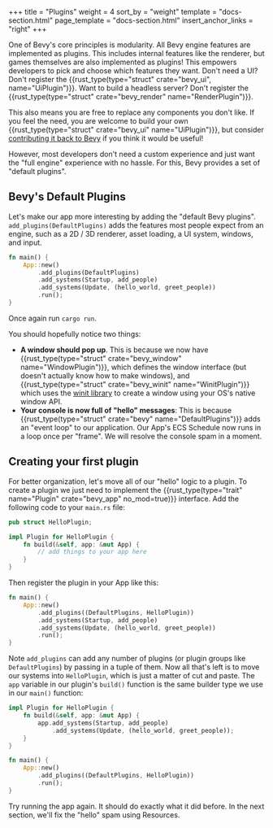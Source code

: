 +++
title = "Plugins"
weight = 4
sort_by = "weight"
template = "docs-section.html"
page_template = "docs-section.html"
insert_anchor_links = "right"
+++

One of Bevy's core principles is modularity. All Bevy engine features are implemented as plugins. This includes internal features like the renderer, but games themselves are also implemented as plugins! This empowers developers to pick and choose which features they want. Don't need a UI? Don't register the {{rust_type(type="struct" crate="bevy_ui", name="UiPlugin")}}. Want to build a headless server? Don't register the {{rust_type(type="struct" crate="bevy_render" name="RenderPlugin")}}.

This also means you are free to replace any components you don't like. If you feel the need, you are welcome to build your own {{rust_type(type="struct" crate="bevy_ui" name="UiPlugin")}}, but consider [contributing it back to Bevy](/learn/book/contributing) if you think it would be useful!

However, most developers don't need a custom experience and just want the "full engine" experience with no hassle. For this, Bevy provides a set of "default plugins".  

## Bevy's Default Plugins

Let's make our app more interesting by adding the "default Bevy plugins".
`add_plugins(DefaultPlugins)` adds the features most people expect from an engine, such as a 2D / 3D renderer, asset loading, a UI system, windows, and input.

```rs
fn main() {
    App::new()
        .add_plugins(DefaultPlugins)
        .add_systems(Startup, add_people)
        .add_systems(Update, (hello_world, greet_people))
        .run();
}
```

Once again run `cargo run`.

You should hopefully notice two things:

* **A window should pop up**. This is because we now have {{rust_type(type="struct" crate="bevy_window" name="WindowPlugin")}}, which defines the window interface (but doesn't actually know how to make windows), and {{rust_type(type="struct" crate="bevy_winit" name="WinitPlugin")}} which uses the [winit library](https://github.com/rust-windowing/winit) to create a window using your OS's native window API.
* **Your console is now full of "hello" messages**: This is because {{rust_type(type="struct" crate="bevy" name="DefaultPlugins")}} adds an "event loop" to our application. Our App's ECS Schedule now runs in a loop once per "frame". We will resolve the console spam in a moment.

## Creating your first plugin

For better organization, let's move all of our "hello" logic to a plugin. To create a plugin we just need to implement the {{rust_type(type="trait" name="Plugin" crate="bevy_app" no_mod=true)}} interface. Add the following code to your `main.rs` file:

```rs
pub struct HelloPlugin;

impl Plugin for HelloPlugin {
    fn build(&self, app: &mut App) {
        // add things to your app here
    }
}
```

Then register the plugin in your App like this:

```rs
fn main() {
    App::new()
        .add_plugins((DefaultPlugins, HelloPlugin))
        .add_systems(Startup, add_people)
        .add_systems(Update, (hello_world, greet_people))
        .run();
}
```

Note `add_plugins` can add any number of plugins (or plugin groups like `DefaultPlugins`) by passing in a tuple of them. Now all that's left is to move our systems into `HelloPlugin`, which is just a matter of cut and paste. The `app` variable in our plugin's `build()` function is the same builder type we use in our `main()` function:

```rs
impl Plugin for HelloPlugin {
    fn build(&self, app: &mut App) {
        app.add_systems(Startup, add_people)
            .add_systems(Update, (hello_world, greet_people));
    }
}

fn main() {
    App::new()
        .add_plugins((DefaultPlugins, HelloPlugin))
        .run();
}
```

Try running the app again. It should do exactly what it did before. In the next section, we'll fix the "hello" spam using Resources.
